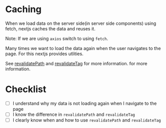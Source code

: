 # Caching
When we load data on the server side(in server side components) using fetch, nextjs caches the data and reuses it. 

Note: If we are using `axios` switch to using `fetch`.

Many times we want to load the data again when the user navigates to the page. For this nextjs provides utlities. 

See [revalidatePath](https://nextjs.org/docs/app/api-reference/functions/revalidatePath) and [revalidateTag](https://nextjs.org/docs/app/api-reference/functions/revalidateTag) for more information.
for more information.


# Checklist
- [ ] I understand why my data is not loading again when I navigate to the page
- [ ] I know the difference in `revalidatePath` and `revalidateTag`
- [ ] I clearly know when and how to use `revalidatePath` and `revalidateTag`
